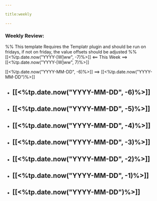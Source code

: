 --- 
title:weekly 
---
### Weekly Review:
%% This template Requires the Templatr plugin and should be run on fridays, if not on friday, the value offsets should be adjusted %%
[[<%tp.date.now("YYYY-[W]ww", -7)%>]] <== This Week ==> [[<%tp.date.now("YYYY-[W]ww", 7)%>]]

[[<%tp.date.now("YYYY-MM-DD", -6)%>]] ==> [[<%tp.date.now("YYYY-MM-DD")%>]] 

- [[<%tp.date.now("YYYY-MM-DD", -6)%>]] 
	- 
- [[<%tp.date.now("YYYY-MM-DD", -5)%>]] 
	- 
- [[<%tp.date.now("YYYY-MM-DD", -4)%>]] 
	- 
- [[<%tp.date.now("YYYY-MM-DD", -3)%>]] 
	- 
- [[<%tp.date.now("YYYY-MM-DD", -2)%>]] 
	- 
- [[<%tp.date.now("YYYY-MM-DD", -1)%>]] 
	- 
- [[<%tp.date.now("YYYY-MM-DD")%>]]
	- 
